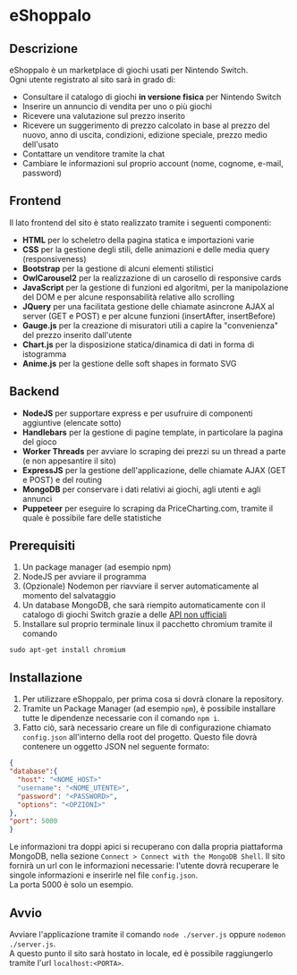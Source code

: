 # eShoppalo
## Descrizione
eShoppalo è un marketplace di giochi usati per Nintendo Switch.<br>
Ogni utente registrato al sito sarà in grado di:
- Consultare il catalogo di giochi **in versione fisica** per Nintendo Switch
- Inserire un annuncio di vendita per uno o più giochi
- Ricevere una valutazione sul prezzo inserito
- Ricevere un suggerimento di prezzo calcolato in base al prezzo del nuovo, anno di uscita, condizioni, edizione speciale, prezzo medio dell'usato
- Contattare un venditore tramite la chat
- Cambiare le informazioni sul proprio account (nome, cognome, e-mail, password)

## Frontend
Il lato frontend del sito è stato realizzato tramite i seguenti componenti:
- **HTML** per lo scheletro della pagina statica e importazioni varie
- **CSS** per la gestione degli stili, delle animazioni e delle media query (responsiveness)
- **Bootstrap** per la gestione di alcuni elementi stilistici
- **OwlCarousel2** per la realizzazione di un carosello di responsive cards
- **JavaScript** per la gestione di funzioni ed algoritmi, per la manipolazione del DOM e per alcune responsabilità relative allo scrolling
- **JQuery** per una facilitata gestione delle chiamate asincrone AJAX al server (GET e POST) e per alcune funzioni (insertAfter, insertBefore)
- **Gauge.js** per la creazione di misuratori utili a capire la "convenienza" del prezzo inserito dall'utente
- **Chart.js** per la disposizione statica/dinamica di dati in forma di istogramma
- **Anime.js** per la gestione delle soft shapes in formato SVG

## Backend
- **NodeJS** per supportare express e per usufruire di componenti aggiuntive (elencate sotto)
- **Handlebars** per la gestione di pagine template, in particolare la pagina del gioco
- **Worker Threads** per avviare lo scraping dei prezzi su un thread a parte (e non appesantire il sito)
- **ExpressJS** per la gestione dell'applicazione, delle chiamate AJAX (GET e POST) e del routing
- **MongoDB** per conservare i dati relativi ai giochi, agli utenti e agli annunci
- **Puppeteer** per eseguire lo scraping da PriceCharting.com, tramite il quale è possibile fare delle statistiche

## Prerequisiti
1. Un package manager (ad esempio npm)
2. NodeJS per avviare il programma
3. (Opzionale) Nodemon per riavviare il server automaticamente al momento del salvataggio
4. Un database MongoDB, che sarà riempito automaticamente con il catalogo di giochi Switch grazie a delle [API non ufficiali](https://nintendo-switch-eshop.vercel.app/docs/Welcome)
5. Installare sul proprio terminale linux il pacchetto chromium tramite il comando
```
sudo apt-get install chromium
```

## Installazione
1. Per utilizzare eShoppalo, per prima cosa si dovrà clonare la repository.<br>
2. Tramite un Package Manager (ad esempio <code>npm</code>), è possibile installare tutte le dipendenze necessarie con il comando <code>npm i</code>.
3. Fatto ciò, sarà necessario creare un file di configurazione chiamato <code>config.json</code> all'interno della root del progetto. Questo file dovrà contenere un oggetto JSON nel seguente formato:<br>
```json
{
"database":{
  "host": "<NOME_HOST>"
  "username": "<NOME_UTENTE>",
  "password": "<PASSWORD>",
  "options": "<OPZIONI>"
},
"port": 5000
}
```
Le informazioni tra doppi apici si recuperano con dalla propria piattaforma MongoDB, nella sezione `Connect > Connect with the MongoDB Shell`. Il sito fornirà un url con le informazioni necessarie: l'utente dovrà recuperare le singole informazioni e inserirle nel file `config.json`</code>.<br>
La porta 5000 è solo un esempio.<br>

## Avvio
Avviare l'applicazione tramite il comando `node ./server.js` oppure `nodemon ./server.js`.<br>
A questo punto il sito sarà hostato in locale, ed è possibile raggiungerlo tramite l'url `localhost:<PORTA>`.
